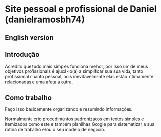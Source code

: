# Site pessoal e profissional de Daniel (danielramosbh74)

## English version

## Introdução

Acredito que tudo mais simples funciona melhor, por isso um de meus objetivos profissionais é ajudá-lo(a) a simplificar sua sua vida, tanto profissional quanto pessoal, pois inevitavelmente elas estão intimamente relacionadas e uma afeta a outra.

## Como trabalho

Faço isso basicamente organizando e resumindo informações.

Normalmente crio procedimentos padronizados em textos simples e itemizados como este e também planilhas Google para sistematizar a sua rotina de trabalho e/ou o seu modelo de negócio.

